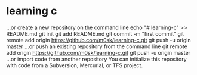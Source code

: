 # learning c


…or create a new repository on the command line
echo "# learning-c" >> README.md
git init
git add README.md
git commit -m "first commit"
git remote add origin https://github.com/m0sk/learning-c.git
git push -u origin master
…or push an existing repository from the command line
git remote add origin https://github.com/m0sk/learning-c.git
git push -u origin master
…or import code from another repository
You can initialize this repository with code from a Subversion, Mercurial, or TFS project.

